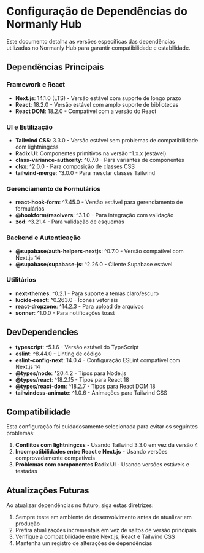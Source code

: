 # Configuração de Dependências do Normanly Hub

Este documento detalha as versões específicas das dependências utilizadas no Normanly Hub para garantir compatibilidade e estabilidade.

## Dependências Principais

### Framework e React
- **Next.js**: 14.1.0 (LTS) - Versão estável com suporte de longo prazo
- **React**: 18.2.0 - Versão estável com amplo suporte de bibliotecas
- **React DOM**: 18.2.0 - Compatível com a versão do React

### UI e Estilização
- **Tailwind CSS**: 3.3.0 - Versão estável sem problemas de compatibilidade com lightningcss
- **Radix UI**: Componentes primitivos na versão ^1.x.x (estável)
- **class-variance-authority**: ^0.7.0 - Para variantes de componentes
- **clsx**: ^2.0.0 - Para composição de classes CSS
- **tailwind-merge**: ^3.0.0 - Para mesclar classes Tailwind

### Gerenciamento de Formulários
- **react-hook-form**: ^7.45.0 - Versão estável para gerenciamento de formulários
- **@hookform/resolvers**: ^3.1.0 - Para integração com validação
- **zod**: ^3.21.4 - Para validação de esquemas

### Backend e Autenticação
- **@supabase/auth-helpers-nextjs**: ^0.7.0 - Versão compatível com Next.js 14
- **@supabase/supabase-js**: ^2.26.0 - Cliente Supabase estável

### Utilitários
- **next-themes**: ^0.2.1 - Para suporte a temas claro/escuro
- **lucide-react**: ^0.263.0 - Ícones vetoriais
- **react-dropzone**: ^14.2.3 - Para upload de arquivos
- **sonner**: ^1.0.0 - Para notificações toast

## DevDependencies

- **typescript**: ^5.1.6 - Versão estável do TypeScript
- **eslint**: ^8.44.0 - Linting de código
- **eslint-config-next**: 14.0.4 - Configuração ESLint compatível com Next.js 14
- **@types/node**: ^20.4.2 - Tipos para Node.js
- **@types/react**: ^18.2.15 - Tipos para React 18
- **@types/react-dom**: ^18.2.7 - Tipos para React DOM 18
- **tailwindcss-animate**: ^1.0.6 - Animações para Tailwind CSS

## Compatibilidade

Esta configuração foi cuidadosamente selecionada para evitar os seguintes problemas:

1. **Conflitos com lightningcss** - Usando Tailwind 3.3.0 em vez da versão 4
2. **Incompatibilidades entre React e Next.js** - Usando versões comprovadamente compatíveis
3. **Problemas com componentes Radix UI** - Usando versões estáveis e testadas

## Atualizações Futuras

Ao atualizar dependências no futuro, siga estas diretrizes:

1. Sempre teste em ambiente de desenvolvimento antes de atualizar em produção
2. Prefira atualizações incrementais em vez de saltos de versão principais
3. Verifique a compatibilidade entre Next.js, React e Tailwind CSS
4. Mantenha um registro de alterações de dependências

